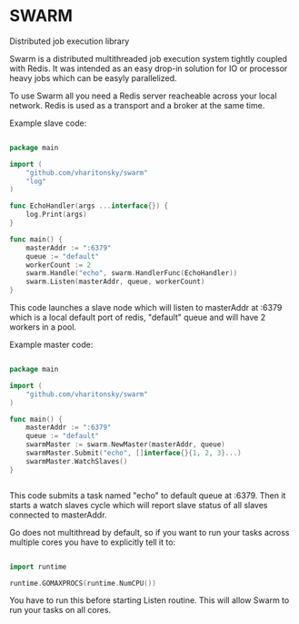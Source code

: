 SWARM
=====

Distributed job execution library

Swarm is a distributed multithreaded job execution system tightly coupled with Redis.
It was intended as an easy drop-in solution for IO or processor heavy jobs which can be easyly
parallelized.

To use Swarm all you need a Redis server reacheable across your local network. Redis is used as a
transport and a broker at the same time.

Example slave code:

```go

package main

import (
	"github.com/vharitonsky/swarm"
	"log"
)

func EchoHandler(args ...interface{}) {
	log.Print(args)
}

func main() {
	masterAddr := ":6379"
	queue := "default"
	workerCount := 2
	swarm.Handle("echo", swarm.HandlerFunc(EchoHandler))
	swarm.Listen(masterAddr, queue, workerCount)
}

```

This code launches a slave node which will listen to masterAddr at :6379 which is a local default port of redis,
 "default" queue and will have 2 workers in a pool. 

Example master code:

```go

package main

import (
	"github.com/vharitonsky/swarm"
)

func main() {
	masterAddr := ":6379"
	queue := "default"
	swarmMaster := swarm.NewMaster(masterAddr, queue)
	swarmMaster.Submit("echo", []interface{}{1, 2, 3}...)
	swarmMaster.WatchSlaves()
}



```

This code submits a task named "echo" to default queue at :6379. 
Then it starts a watch slaves cycle which will report slave status of all slaves connected to masterAddr.


 Go does not multithread by default, so if you want to run your tasks
 across multiple cores you have to explicitly tell it to:

```go

import runtime

runtime.GOMAXPROCS(runtime.NumCPU())

```

 You have to run this before starting Listen routine. This will allow Swarm to run your tasks on all cores.

